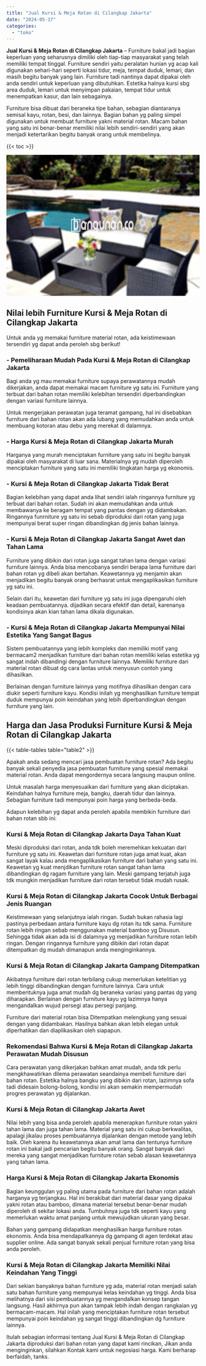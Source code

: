 ```yaml
---
title: "Jual Kursi & Meja Rotan di Cilangkap Jakarta"
date: "2024-05-17"
categories: 
  - "toko"
---
```


**Jual Kursi & Meja Rotan di Cilangkap Jakarta** – Furniture bakal jadi bagian keperluan yang seharusnya dimiliki oleh tiap-tiap masyarakat yang telah memiliki tempat tinggal. Furniture sendiri yaitu peralatan hunian yg acap kali digunakan sehari-hari seperti lokasi tidur, meja, tempat duduk, lemari, dan masih begitu banyak yang lain. Furniture tadi nantinya dapat dipakai oleh anda sendiri untuk keperluan yang dibutuhkan. Estetika halnya kursi sbg area duduk, lemari untuk menyimpan pakaian, tempat tidur untuk menempatkan kasur, dan lain sebagainya.

Furniture bisa dibuat dari beraneka tipe bahan, sebagian diantaranya semisal kayu, rotan, besi, dan lainnya. Bagian bahan yg paling simpel digunakan untuk membuat furniture yakni material rotan. Macam bahan yang satu ini benar-benar memiliki nilai lebih sendiri-sendiri yang akan menjadi ketertarikan begitu banyak orang untuk membelinya.

{{< toc >}}

![Jual Kursi & Meja Rotan di Cilangkap Jakarta](/images/kursi-meja-rotan-murah40.png)

## Nilai lebih Furniture Kursi & Meja Rotan di Cilangkap Jakarta

Untuk anda yg memakai furniture material rotan, ada keistimewaan tersendiri yg dapat anda peroleh sbg berikut!

### \- Pemeliharaan Mudah Pada Kursi & Meja Rotan di Cilangkap Jakarta

Bagi anda yg mau memakai furniture supaya perawatannya mudah dikerjakan, anda dapat memakai macam furniture yg satu ini. Furniture yang terbuat dari bahan rotan memiliki kelebihan tersendiri diperbandingkan dengan variasi furniture lainnya.

Untuk mengerjakan perawatan juga teramat gampang, hal ini disebabkan furniture dari bahan rotan akan ada lubang yang memudahkan anda untuk membuang kotoran atau debu yang merekat di dalamnya.

### \- Harga Kursi & Meja Rotan di Cilangkap Jakarta Murah

Harganya yang murah menciptakan furniture yang satu ini begitu banyak dipakai oleh masyarakat di luar sana. Materialnya yg mudah diperoleh menciptakan furniture yang satu ini memiliki tingkatan harga yg ekonomis.

### \- Kursi & Meja Rotan di Cilangkap Jakarta Tidak Berat

Bagian kelebihan yang dapat anda lihat sendiri ialah ringannya furniture yg terbuat dari bahan rotan. Sudah ini akan memudahkan anda untuk membawanya ke beragam tempat yang pantas dengan yg didambakan. Ringannya funrniture yg satu ini sebab diproduksi dari rotan yang juga mempunyai berat super ringan dibandingkan dg jenis bahan lainnya.

### \- Kursi & Meja Rotan di Cilangkap Jakarta Sangat Awet dan Tahan Lama

Furniture yang dibikin dari rotan juga sangat tahan lama dengan variasi furniture lainnya. Anda bisa mencobanya sendiri berapa lama furniture dari bahan rotan yg dibeli akan bertahan. Keawetannya yg menjamin akan menjadikan begitu banyak orang berhasrat untuk mengaplikasikan furniture yg satu ini.

Selain dari itu, keawetan dari furniture yg satu ini juga dipengaruhi oleh keadaan pembuatannya. dijadikan secara efektif dan detail, karenanya kondisinya akan kian tahan lama dikala digunakan.

### \- Kursi & Meja Rotan di Cilangkap Jakarta Mempunyai Nilai Estetika Yang Sangat Bagus

Sistem pembuatannya yang lebih kompleks dan memiliki motif yang bermacam2 menjadikan furniture dari bahan rotan memiliki kelas estetika yg sangat indah dibandingi dengan furniture lainnya. Memiliki furniture dari material rotan dibuat dg cara lantas untuk menyusun contoh yang dihasilkan.

Berlainan dengan furniture lainnya yang motifnya dihasilkan dengan cara diukir seperti furniture kayu. Kondisi inilah yg menghasilkan furniture tempat duduk mempunyai poin keindahan yang lebih diperbandingkan dengan furniture yang lain.

## Harga dan Jasa Produksi Furniture Kursi & Meja Rotan di Cilangkap Jakarta

{{< table-tables table="table2" >}}

Apakah anda sedang mencari jasa pembuatan furniture rotan? Ada begitu banyak sekali penyedia jasa pembuatan furniture yang spesial memakai material rotan. Anda dapat mengordernya secara langsung maupun online.

Untuk masalah harga menyesuaikan dari furniture yang akan diciptakan. Keindahan halnya furniture meja, bangku, daerah tidur dan lainnya. Sebagian furniture tadi mempunyai poin harga yang berbeda-beda.

Adapun kelebihan yg dapat anda peroleh apabila membikin furniture dari bahan rotan sbb ini:

### Kursi & Meja Rotan di Cilangkap Jakarta Daya Tahan Kuat

Meski diproduksi dari rotan, anda tdk boleh meremehkan kekuatan dari furniture yg satu ini. Keawetan dari furniture rotan juga amat kuat, akan sangat layak kalau anda mengaplikasikan furniture dari bahan yang satu ini. Keawetan yg kuat menjdikan furniture rotan sangat tahan lama dibandingkan dg ragam furniture yang lain. Meski gampang terjatuh juga tdk mungkin menjadikan furniture dari rotan tersebut tidak mudah rusak.

### Kursi & Meja Rotan di Cilangkap Jakarta Cocok Untuk Berbagai Jenis Ruangan

Keistimewaan yang selanjutnya ialah ringan. Sudah bukan rahasia lagi pastinya perbedaan antara furniture kayu dg rotan itu tdk sama. Furniture rotan lebih ringan sebab menggunakan material bamboo yg Disusun. Sehingga tidak akan ada isi di dalamnya yg menjadikan furniture rotan lebih ringan. Dengan ringannya furniture yang dibikin dari rotan dapat ditempatkan dg mudah dimanapun anda menginginkannya.

### Kursi & Meja Rotan di Cilangkap Jakarta Gampang Ditempatkan

Akibatnya furniture dari rotan terbilang cukup memerlukan ketelitian yg lebih tinggi dibandingkan dengan furniture lainnya. Cara untuk membentuknya juga amat mudah dg beraneka variasi yang pantas dg yang diharapkan. Berlainan dengan furniture kayu yg lazimnya hanya mengandalkan wujud persegi atau persegi panjang.

Furniture dari material rotan bisa Ditempatkan melengkung yang sesuai dengan yang didambakan. Hasilnya bahkan akan lebih elegan untuk diperhatikan dan diaplikasikan oleh siapapun.

### Rekomendasi Bahwa Kursi & Meja Rotan di Cilangkap Jakarta Perawatan Mudah Disusun

Cara perawatan yang dikerjakan bahkan amat mudah, anda tdk perlu mengkhawatirkan dilema perawatan seandainya membeli furniture dari bahan rotan. Estetika halnya bangku yang dibikin dari rotan, lazimnya sofa tadi didesain bolong-bolong, kondisi ini akan semakin mempermudah progres perawatan yg dijalankan.

### Kursi & Meja Rotan di Cilangkap Jakarta Awet

Nilai lebih yang bisa anda peroleh apabila menerapkan furniture rotan yakni tahan lama dan juga tahan lama. Material yang satu ini cukup berkwalitas, apalagi jikalau proses pembuatannya dijalankan dengan metode yang lebih baik. Oleh karena itu keawetannya akan amat lama dan tentunya furniture rotan ini bakal jadi pencarian begitu banyak orang. Sangat banyak dari mereka yang sangat menjadikan furniture rotan sebab alasan keawetannya yang tahan lama.

### Harga Kursi & Meja Rotan di Cilangkap Jakarta Ekonomis

Bagian keunggulan yg paling utama pada furniture dari bahan rotan adalah harganya yg terjangkau. Hal ini berakibat dari material dasar yang dipakai yakni rotan atau bamboo, dimana material tersebut benar-benar mudah diperoleh di sekitar lokasi anda. Tumbuhnya juga tdk seperti kayu yang memerlukan waktu amat panjang untuk mewujudkan ukuran yang besar.

Bahan yang gampang didapatkan menghasilkan harga furniture rotan ekonomis. Anda bisa mendapatkannya dg gampang di agen terdekat atau supplier online. Ada sangat banyak sekali penjual furniture rotan yang bisa anda peroleh.

### Kursi & Meja Rotan di Cilangkap Jakarta Memiliki Nilai Keindahan Yang Tinggi

Dari sekian banyaknya bahan furniture yg ada, material rotan menjadi salah satu bahan furniture yang mempunyai kelas keindahan yg tinggi. Anda bisa melihatnya dari sisi pembuatannya yg mengandalkan konsep tangan langsung. Hasil akhirnya pun akan tampak lebih indah dengan rangkaian yg bermacam-macam. Hal inilah yang menciptakan furniture rotan tersebut mempunyai poin keindahan yg sangat tinggi dibandingkan dg furniture lainnya.

Itulah sebagian informasi tentang Jual Kursi & Meja Rotan di Cilangkap Jakarta diproduksi dari bahan rotan yang dapat kami rincikan, Jikan anda menginginkan, silahkan Kontak kami untuk negosiasi harga. Kami berharap berfaidah, tanks.
